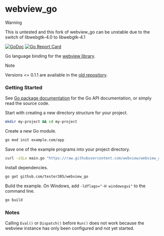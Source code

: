 # webview_go
> [!WARNING]
> This is untested and this fork of webview_go can be unstable due to the switch of libwebgtk-4.0 to libwebgtk-4.1

[![GoDoc](https://godoc.org/github.com/tester305/webview_go?status.svg)](https://godoc.org/github.com/tester305/webview_go)
[![Go Report Card](https://goreportcard.com/badge/github.com/tester305/webview_go)](https://goreportcard.com/report/github.com/tester305/webview_go)

Go language binding for the [webview library][webview].

> [!NOTE]
> Versions <= 0.1.1 are available in the [old repository][webview].

### Getting Started

See [Go package documentation][go-docs] for the Go API documentation, or simply read the source code.

Start with creating a new directory structure for your project.

```bash
mkdir my-project && cd my-project
```

Create a new Go module.

```bash
go mod init example.com/app
```

Save one of the example programs into your project directory.

```bash
curl -sSLo main.go "https://raw.githubusercontent.com/webview/webview_go/master/examples/basic/main.go"
```

Install dependencies.

```bash
go get github.com/tester305/webview_go
```

Build the example. On Windows, add `-ldflags="-H windowsgui"` to the command line.

```bash
go build
```

### Notes

Calling `Eval()` or `Dispatch()` before `Run()` does not work because the webview instance has only been configured and not yet started.

[go-docs]: https://pkg.go.dev/github.com/tester305/webview_go
[webview]: https://github.com/webview/webview
